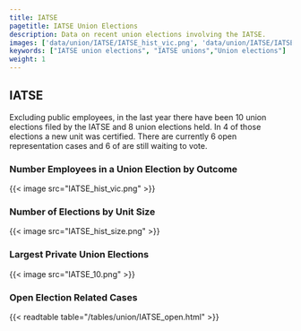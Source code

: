 ```yaml
---
title: IATSE
pagetitle: IATSE Union Elections
description: Data on recent union elections involving the IATSE.
images: ['data/union/IATSE/IATSE_hist_vic.png', 'data/union/IATSE/IATSE_hist_size.png', 'data/union/IATSE/IATSE_10.png']
keywords: ["IATSE union elections", "IATSE unions","Union elections"]
weight: 1
---
```

##  IATSE

Excluding public employees, in the last year there have been 10 union elections filed by the IATSE and 8 union elections held. In 4 of those elections a new unit was certified. There are currently 6 open representation cases and 6 of are still waiting to vote.

### Number Employees in a Union Election by Outcome
{{< image src="IATSE_hist_vic.png" >}}

### Number of Elections by Unit Size
{{< image src="IATSE_hist_size.png" >}}

### Largest Private Union Elections
{{< image src="IATSE_10.png" >}}

### Open Election Related Cases
{{< readtable table="/tables/union/IATSE_open.html" >}}

